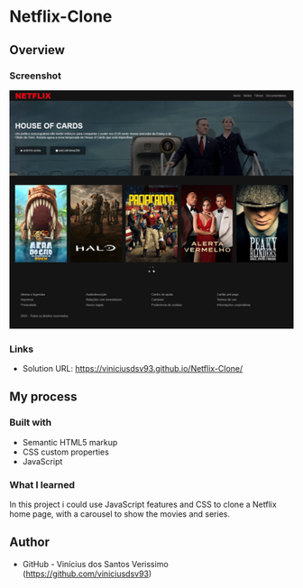# Netflix-Clone

## Overview

### Screenshot

![](./screenshot.png)

### Links

-   Solution URL: https://viniciusdsv93.github.io/Netflix-Clone/

## My process

### Built with

-   Semantic HTML5 markup
-   CSS custom properties
-   JavaScript

### What I learned

In this project i could use JavaScript features and CSS to clone a Netflix home page, with a carousel to show the movies and series.

## Author

-   GitHub - Vinícius dos Santos Verissimo (https://github.com/viniciusdsv93)
